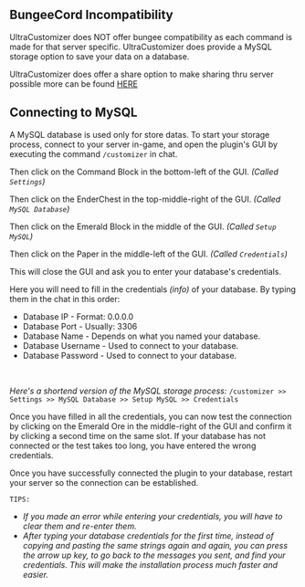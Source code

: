 ## BungeeCord Incompatibility
UltraCustomizer does NOT offer bungee compatibility as each command is made for that server specific. UltraCustomizer does provide a MySQL storage option to save your data on a database.

UltraCustomizer does offer a share option to make sharing thru server possible more can be found [HERE](https://guides.ultracustomizer.com/basics/import-export-folders/import-export)

## Connecting to MySQL
A MySQL database is used only for store datas. To start your storage process, connect to your server in-game, and open the plugin's GUI by executing the command `/customizer` in chat.
<br>

Then click on the Command Block in the bottom-left of the GUI. *(Called `Settings`)*
<br>

Then click on the EnderChest in the top-middle-right of the GUI. *(Called `MySQL Database`)*
<br>

Then click on the Emerald Block in the middle of the GUI. *(Called `Setup MySQL`)*
<br>

Then click on the Paper in the middle-left of the GUI. *(Called `Credentials`)*
<br>

This will close the GUI and ask you to enter your database's credentials.

Here you will need to fill in the credentials *(info)* of your database. By typing them in the chat in this order:
- Database IP - Format: 0.0.0.0
- Database Port - Usually: 3306
- Database Name - Depends on what you named your database.
- Database Username - Used to connect to your database.
- Database Password - Used to connect to your database.
<br>

*Here's a shortend version of the MySQL storage process:*
`/customizer >> Settings >> MySQL Database >> Setup MySQL >> Credentials`

Once you have filled in all the credentials, you can now test the connection by clicking on the Emerald Ore in the middle-right of the GUI and confirm it by clicking a second time on the same slot. If your database has not connected or the test takes too long, you have entered the wrong credentials.
<br>

Once you have successfully connected the plugin to your database, restart your server so the connection can be established.
<br>

`TIPS:`
- *If you made an error while entering your credentials, you will have to clear them and re-enter them.*
- *After typing your database credentials for the first time, instead of copying and pasting the same strings again and again, you can press the arrow up key, to go back to the messages you sent, and find your credentials. This will make the installation process much faster and easier.*
